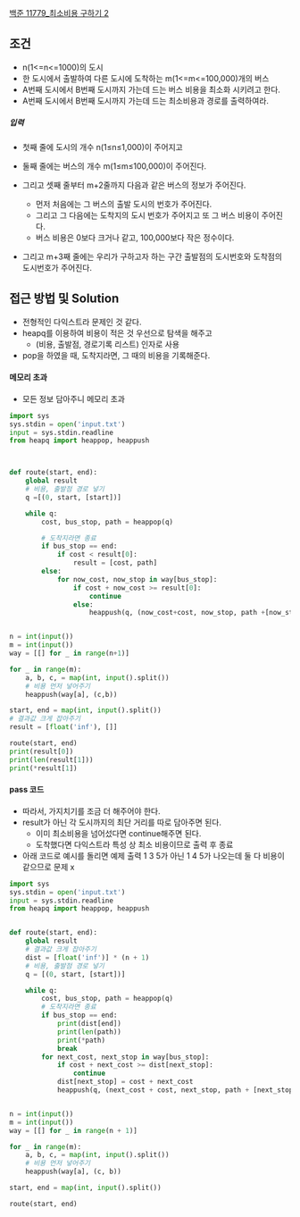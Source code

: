 [백준 11779_최소비용 구하기 2](https://www.acmicpc.net/problem/11779)

## 조건

- n(1<=n<=1000)의 도시
- 한 도시에서 출발하여 다른 도시에 도착하는 m(1<=m<=100,000)개의 버스
- A번째 도시에서 B번째 도시까지 가는데 드는 버스 비용을 최소화 시키려고 한다.
- A번째 도시에서 B번째 도시까지 가는데 드는 최소비용과 경로를 출력하여라.

##### 입력

- 첫째 줄에 도시의 개수 n(1≤n≤1,000)이 주어지고 

- 둘째 줄에는 버스의 개수 m(1≤m≤100,000)이 주어진다. 

- 그리고 셋째 줄부터 m+2줄까지 다음과 같은 버스의 정보가 주어진다. 
  
  - 먼저 처음에는 그 버스의 출발 도시의 번호가 주어진다. 
  - 그리고 그 다음에는 도착지의 도시 번호가 주어지고 또 그 버스 비용이 주어진다. 
  - 버스 비용은 0보다 크거나 같고, 100,000보다 작은 정수이다.

- 그리고 m+3째 줄에는 우리가 구하고자 하는 구간 출발점의 도시번호와 도착점의 도시번호가 주어진다.

## 접근 방법 및 Solution

- 전형적인 다익스트라 문제인 것 같다.
- heapq를 이용하여 비용이 적은 것 우선으로 탐색을 해주고 
  - (비용, 출발점, 경로기록 리스트) 인자로 사용
- pop을 하였을 때, 도착지라면, 그 때의 비용을 기록해준다.

#### 메모리 초과

- 모든 정보 담아주니 메모리 초과

```python
import sys  
sys.stdin = open('input.txt')  
input = sys.stdin.readline  
from heapq import heappop, heappush  



def route(start, end):  
    global result  
    # 비용, 출발점 경로 넣기  
    q =[(0, start, [start])]  

    while q:  
        cost, bus_stop, path = heappop(q)  

        # 도착지라면 종료  
        if bus_stop == end:  
            if cost < result[0]:  
                result = [cost, path]  
        else:  
            for now_cost, now_stop in way[bus_stop]:  
                if cost + now_cost >= result[0]:  
                    continue  
                else:  
                    heappush(q, (now_cost+cost, now_stop, path +[now_stop]))  


n = int(input())  
m = int(input())  
way = [[] for _ in range(n+1)]  

for _ in range(m):  
    a, b, c, = map(int, input().split())  
    # 비용 먼저 넣어주기  
    heappush(way[a], (c,b))  

start, end = map(int, input().split())  
# 결과값 크게 잡아주기  
result = [float('inf'), []]  

route(start, end)  
print(result[0])  
print(len(result[1]))  
print(*result[1])
```

#### pass 코드

- 따라서, 가지치기를 조금 더 해주어야 한다.
- result가 아닌 각 도시까지의 최단 거리를 따로 담아주면 된다.
  - 이미 최소비용을 넘어섰다면 continue해주면 된다.
  - 도착했다면 다익스트라 특성 상 최소 비용이므로 출력 후 종료
- 아래 코드로 예시를 돌리면 예제 출력 1 3 5가 아닌 1 4 5가 나오는데 둘 다 비용이 같으므로 문제 x

```python
import sys  
sys.stdin = open('input.txt')  
input = sys.stdin.readline  
from heapq import heappop, heappush  


def route(start, end):  
    global result  
    # 결과값 크게 잡아주기  
    dist = [float('inf')] * (n + 1)  
    # 비용, 출발점 경로 넣기  
    q = [(0, start, [start])]  

    while q:  
        cost, bus_stop, path = heappop(q)  
        # 도착지라면 종료  
        if bus_stop == end:  
            print(dist[end])  
            print(len(path))  
            print(*path)  
            break  
        for next_cost, next_stop in way[bus_stop]:  
            if cost + next_cost >= dist[next_stop]:  
                continue  
            dist[next_stop] = cost + next_cost  
            heappush(q, (next_cost + cost, next_stop, path + [next_stop]))  


n = int(input())  
m = int(input())  
way = [[] for _ in range(n + 1)]  

for _ in range(m):  
    a, b, c, = map(int, input().split())  
    # 비용 먼저 넣어주기  
    heappush(way[a], (c, b))  

start, end = map(int, input().split())  

route(start, end)
```